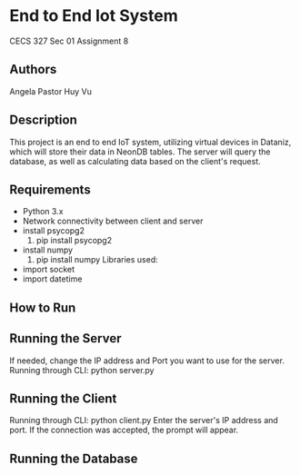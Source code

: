 # End to End Iot System
CECS 327 Sec 01
Assignment 8 

## Authors
Angela Pastor 
Huy Vu

## Description 
This project is an end to end IoT system, utilizing virtual devices in Dataniz, which will store their data in NeonDB tables.
The server will query the database, as well as calculating data based on the client's request.

## Requirements 
- Python 3.x
- Network connectivity between client and server
- install psycopg2
  1. pip install psycopg2
- install numpy
  1. pip install numpy
Libraries used:
- import socket
- import datetime

## How to Run 
## Running the Server
If needed, change the IP address and Port you want to use for the server.
Running through CLI: python server.py
## Running the Client
Running through CLI: python client.py
Enter the server's IP address and port.
If the connection was accepted, the prompt will appear.
## Running the Database






